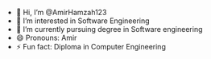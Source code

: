 - 👋 Hi, I’m @AmirHamzah123
- 👀 I’m interested in Software Engineering
- 🌱 I’m currently pursuing degree in Software engineering
- 😄 Pronouns: Amir
- ⚡ Fun fact: Diploma in Computer Engineering

<!---
AmirHamzah123/AmirHamzah123 is a ✨ special ✨ repository because its `README.md` (this file) appears on your GitHub profile.
You can click the Preview link to take a look at your changes.
--->

